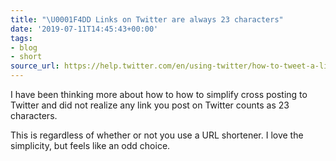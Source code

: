 ```yaml
---
title: "\U0001F4DD Links on Twitter are always 23 characters"
date: '2019-07-11T14:45:43+00:00'
tags:
- blog
- short
source_url: https://help.twitter.com/en/using-twitter/how-to-tweet-a-link
---
```


I have been thinking more about how to how to simplify cross posting to Twitter and did not realize any link you post on Twitter counts as 23 characters.

<!--more-->

This is regardless of whether or not you use a URL shortener. I love the simplicity, but feels like an odd choice.
